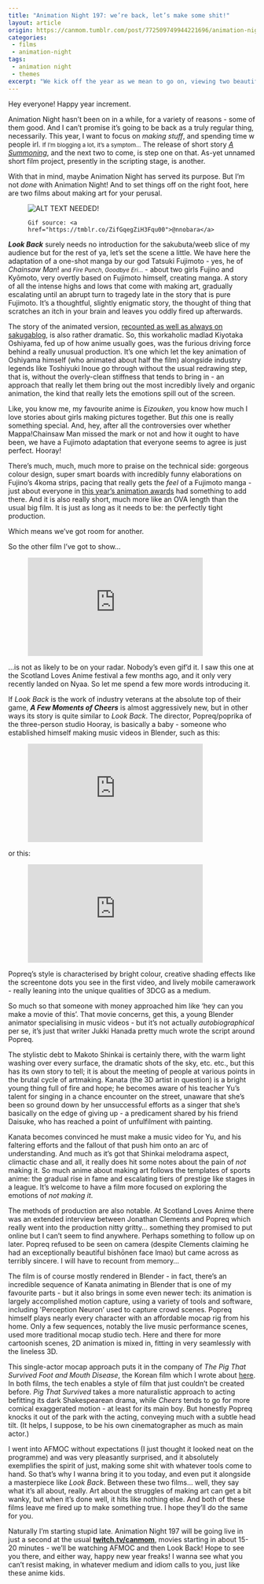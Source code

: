 ```yaml
---
title: "Animation Night 197: we’re back, let’s make some shit!"
layout: article
origin: https://canmom.tumblr.com/post/772509749944221696/animation-night-197-were-back-lets-make-some
categories:
 - films
 - animation-night
tags:
 - animation night
 - themes
excerpt: "We kick off the year as we mean to go on, viewing two beautifully passionate films about making art: the lavish and idiosyncratic <cite>Look Back</cite> and the energetic indie <cite>A Few Moments of Cheers</cite>"
---
```

Hey everyone! Happy year increment.

Animation Night hasn’t been on in a while, for a variety of reasons - some of them good. And I can’t promise it’s going to be back as a truly regular thing, necessarily. This year, I want to focus on <em>making stuff</em>, and spending time w people irl. <small>If I’m blogging a lot, it’s a symptom…</small> The release of short story <cite><a href="https://canmom.art/fiction/summoning">A Summoning</a></cite>, and the next two to come, is step one on that. As-yet unnamed short film project, presently in the scripting stage, is another.

With that in mind, maybe Animation Night has served its purpose. But I’m not <em>done</em> with Animation Night! And to set things off on the right foot, here are two films about making art for your perusal.

<figure data-tumblr-attribution="nnobara:k7W_vJh6maYErN58gBa7oQ:ZifGqegZiH3Fqu00">

  <img alt="ALT TEXT NEEDED!" sizes="(max-width: 470px) 100vw, 470px" src="https://64.media.tumblr.com/7999f4f2ea012e7a13355acd430a6f16/56248c21bb09d3dd-9b/s640x960/68b4d1ccfb36972766e9452eb43378b47340df04.gif" srcset="https://64.media.tumblr.com/7999f4f2ea012e7a13355acd430a6f16/56248c21bb09d3dd-9b/s75x75_c1/69cc2101a2df1678066a1b21f05cd2996fc70e1c.gif 75w, https://64.media.tumblr.com/7999f4f2ea012e7a13355acd430a6f16/56248c21bb09d3dd-9b/s100x200/8e27ab06f2bb4dceac7673e16a13e4966581f616.gif 100w, https://64.media.tumblr.com/7999f4f2ea012e7a13355acd430a6f16/56248c21bb09d3dd-9b/s250x400/2b9da9b147b43bf62f0a267f9965211110ce2f34.gif 250w, https://64.media.tumblr.com/7999f4f2ea012e7a13355acd430a6f16/56248c21bb09d3dd-9b/s400x600/c751632a3f046b9a7ca019b23e227ec149238b4c.gif 400w, https://64.media.tumblr.com/7999f4f2ea012e7a13355acd430a6f16/56248c21bb09d3dd-9b/s500x750/41b3dd678bd09fda9970e697b5af34a541a40591.gif 470w">

  <figcaption>

    Gif source: <a href="https://tmblr.co/ZifGqegZiH3Fqu00">@nnobara</a>

  </figcaption>

</figure>

<cite><strong>Look Back</strong></cite> surely needs no introduction for the sakubuta/weeb slice of my audience but for the rest of ya, let’s set the scene a little. We have here the adaptation of a one-shot manga by our god Tatsuki Fujimoto - yes, he of <cite>Chainsaw Man</cite>! <small>and <cite>Fire Punch</cite>, <cite>Goodbye Eri</cite>…</small> - about two girls Fujino and Kyōmoto, very overtly based on Fujimoto himself, creating manga. A story of all the intense highs and lows that come with making art, gradually escalating until an abrupt turn to tragedy late in the story that is pure Fujimoto. It’s a thoughtful, slightly enigmatic story, the thought of thing that scratches an itch in your brain and leaves you oddly fired up afterwards.

The story of the animated version, <a href="https://blog.sakugabooru.com/2024/06/13/look-back-an-exceptional-production-to-embrace-the-paradox-of-the-artist-annecy-2024/">recounted as well as always on sakugablog</a>, is also rather dramatic. So, this workaholic madlad Kiyotaka Oshiyama, fed up of how anime usually goes, was the furious driving force behind a really unusual production. It’s one which let the key animation of Oshiyama himself (who animated about half the film) alongside industry legends like Toshiyuki Inoue go through without the usual redrawing step, that is, without the overly-clean stiffness that tends to bring in - an approach that really let them bring out the most incredibly lively and organic animation, the kind that really lets the emotions spill out of the screen.

Like, you know me, my favourite anime is <cite>Eizouken</cite>, you know how much I love stories about girls making pictures together. But <em>this</em> one is really something special. And, hey, after all the controversies over whether Mappa!Chainsaw Man missed the mark or not and how it ought to have been, we have a Fujimoto adaptation that everyone seems to agree is just perfect. Hooray!

There’s much, much, much more to praise on the technical side: gorgeous colour design, super smart boards with incredibly funny elaborations on Fujino’s 4koma strips, pacing that really gets the <em>feel</em> of a Fujimoto manga - just about everyone in <a href="https://blog.sakugabooru.com/2025/01/04/sakugabooru-animation-awards-2024/">this year’s animation awards</a> had something to add there. And it is also really short, much more like an OVA length than the usual big film. It is just as long as it needs to be: the perfectly tight production.

Which means we’ve got room for another.

So the other film I’ve got to show…

<figure>

  <iframe allow="accelerometer; autoplay; clipboard-write; encrypted-media; gyroscope; picture-in-picture; web-share" allowfullscreen frameborder="0" height="200" referrerpolicy="strict-origin-when-cross-origin" src="https://www.youtube.com/embed/0sUWrCRi9b4" title="A Few Moments of Cheers | Official Trailer" width="356"></iframe>

</figure>

…is not as likely to be on your radar. Nobody’s even gif’d it. I saw this one at the Scotland Loves Anime festival a few months ago, and it only very recently landed on Nyaa. So let me spend a few more words introducing it.

If <cite>Look Back</cite> is the work of industry veterans at the absolute top of their game, <cite><strong>A Few Moments of Cheers</strong></cite> is almost aggressively new, but in other ways its story is quite similar to <cite>Look Back</cite>. The director, Popreq/poprika of the three-person studio Hooray, is basically a baby - someone who established himself making music videos in Blender, such as this:

<figure>

  <iframe allow="accelerometer; autoplay; clipboard-write; encrypted-media; gyroscope; picture-in-picture; web-share" allowfullscreen frameborder="0" height="200" referrerpolicy="strict-origin-when-cross-origin" src="https://www.youtube.com/embed/lGFEqEFJ410" title="ツユ - 過去に囚われている MV" width="356"></iframe>

</figure>

or this:

<figure>

  <iframe allow="accelerometer; autoplay; clipboard-write; encrypted-media; gyroscope; picture-in-picture; web-share" allowfullscreen frameborder="0" height="200" referrerpolicy="strict-origin-when-cross-origin" src="https://www.youtube.com/embed/4a70qk1ufWY" title="CRY-MAX 【オリジナルMV】" width="356"></iframe>

</figure>

Popreq’s style is characterised by bright colour, creative shading effects like the screentone dots you see in the first video, and lively mobile camerawork - really leaning into the unique qualities of 3DCG as a medium.

So much so that someone with money approached him like ‘hey can you make a movie of this’. That movie concerns, get this, a young Blender animator specialising in music videos - but it’s not actually <em>autobiographical</em> per se, it’s just that writer Jukki Hanada pretty much wrote the script around Popreq.

The stylistic debt to Makoto Shinkai is certainly there, with the warm light washing over every surface, the dramatic shots of the sky, etc. etc., but this has its own story to tell; it is about the meeting of people at various points in the brutal cycle of artmaking. Kanata (the 3D artist in question) is a bright young thing full of fire and hope; he becomes aware of his teacher Yu’s talent for singing in a chance encounter on the street, unaware that she’s been so ground down by her unsuccessful efforts as a singer that she’s basically on the edge of giving up - a predicament shared by his friend Daisuke, who has reached a point of unfulfilment with painting.

Kanata becomes convinced he must make a music video for Yu, and his faltering efforts and the fallout of that push him onto an arc of understanding. And much as it’s got that Shinkai melodrama aspect, climactic chase and all, it really does hit some notes about the pain of <em>not</em> making it. So much anime about making art follows the templates of sports anime: the gradual rise in fame and escalating tiers of prestige like stages in a league. It’s welcome to have a film more focused on exploring the emotions of <em>not making it</em>.

The methods of production are also notable. At Scotland Loves Anime there was an extended interview between Jonathan Clements and Popreq which really went into the production nitty gritty… something they promised to put online but I can’t seem to find anywhere. Perhaps something to follow up on later. Popreq refused to be seen on camera (despite Clements claiming he had an exceptionally beautiful bishōnen face lmao) but came across as terribly sincere. I will have to recount from memory…

The film is of course mostly rendered in Blender - in fact, there’s an incredible sequence of Kanata animating in Blender that is one of my favourite parts - but it also brings in some even newer tech: its animation is largely accomplished motion capture, using a variety of tools and software, including 'Perception Neuron’ used to capture crowd scenes. Popreq himself plays nearly every character with an affordable mocap rig from his home. Only a few sequences, notably the live music performance scenes, used more traditional mocap studio tech. Here and there for more cartoonish scenes, 2D animation is mixed in, fitting in very seamlessly with the lineless 3D.

This single-actor mocap approach puts it in the company of <cite>The Pig That Survived Foot and Mouth Disease</cite>, the Korean film which I wrote about <a href="https://canmom.tumblr.com/post/753031216208429056/laventure-de-canmom-%C3%A0-annecy-%C3%A9pisode-deux-lundi">here</a>. In both films, the tech enables a style of film that just couldn’t be created before. <cite>Pig That Survived</cite> takes a more naturalistic approach to acting befitting its dark Shakespearean drama, while <cite>Cheers</cite> tends to go for more comical exaggerated motion - at least for its main boy. But honestly Popreq knocks it out of the park with the acting, conveying much with a subtle head tilt. (It helps, I suppose, to be his own cinematographer as much as main actor.)

I went into AFMOC without expectations (I just thought it looked neat on the programme) and was very pleasantly surprised, and it absolutely exemplifies the spirit of just, making some shit with whatever tools come to hand. So that’s why I wanna bring it to you today, and even put it alongside a masterpiece like <cite>Look Back</cite>. Between these two films… well, they say what it’s all about, really. Art about the struggles of making art can get a bit wanky, but when it’s done well, it hits like nothing else. And both of these films leave me fired up to make something true. I hope they’ll do the same for you.

Naturally I’m starting stupid late. Animation Night 197 will be going live in just a second at the usual <a href="https://twitch.tv/canmom"><strong>twitch.tv/canmom</strong></a>, movies starting in about 15-20 minutes - we’ll be watching AFMOC and then Look Back! Hope to see you there, and either way, happy new year freaks! I wanna see what you can’t resist making, in whatever medium and idiom calls to you, just like these anime kids.
